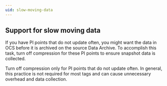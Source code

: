 ```yaml
---
uid: slow-moving-data
---
```


## Support for slow moving data

If you have PI points that do not update often, you might want the data in OCS before it is archived on the source Data Archive. To accomplish this task, turn off compression for these PI points to ensure snapshot data is collected.  

Turn off compression only for PI points that do not update often. In general, this practice is not required for most tags and can cause unnecessary overhead and data collection.
